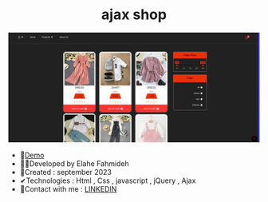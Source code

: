 <h1 align="center">ajax shop</h1>


![demo](https://github.com/Ela-Fhd/ajax-shop/blob/main/img/demo.png)

  - &#128204;<a href="http://elahe.uno/ajax-shop" >Demo</a>
  - 🙋‍♀️Developed by Elahe Fahmideh
  - 📆Created : september 2023
  - &#x2714;Technologies : Html , Css , javascript , jQuery , Ajax
  - &#128231;Contact with me : <a href="https://www.linkedin.com/in/elahe-fahmideh/">LINKEDIN</a>





